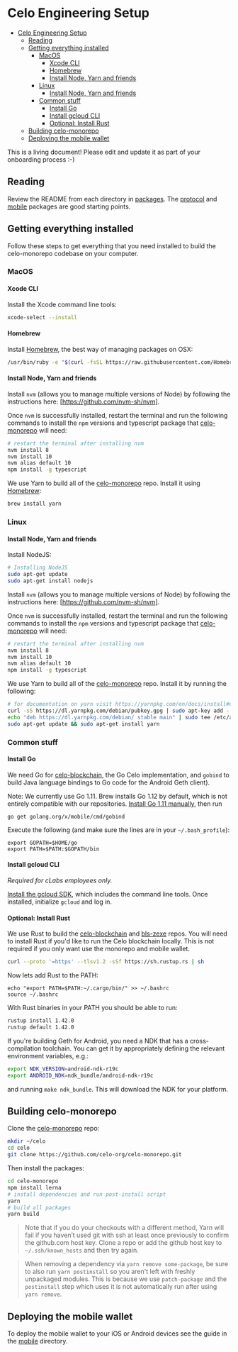 # Celo Engineering Setup

- [Celo Engineering Setup](#celo-engineering-setup)
  - [Reading](#reading)
  - [Getting everything installed](#getting-everything-installed)
    - [MacOS](#macos)
      - [Xcode CLI](#xcode-CLI)
      - [Homebrew](#homebrew)
      - [Install Node, Yarn and friends](#install-node-yarn-and-friends)
    - [Linux](#linux)
      - [Install Node, Yarn and friends](#install-node-yarn-and-friends-1)
    - [Common stuff](#common-stuff)
      - [Install Go](#install-go)
      - [Install gcloud CLI](#install-gcloud-CLI)
      - [Optional: Install Rust](#optional-install-rust)
  - [Building celo-monorepo](#building-celo-monorepo)
  - [Deploying the mobile wallet](#deploying-the-mobile-wallet)

This is a living document! Please edit and update it as part of your onboarding process :-)


## Reading

Review the README from each directory in [packages](packages/). The [protocol](packages/protocol) and [mobile](packages/mobile) packages are good starting points.


## Getting everything installed

Follow these steps to get everything that you need installed to build the celo-monorepo codebase on your computer.

### MacOS

#### Xcode CLI

Install the Xcode command line tools:

```bash
xcode-select --install
```

#### Homebrew

Install [Homebrew], the best way of managing packages on OSX:

```bash
/usr/bin/ruby -e "$(curl -fsSL https://raw.githubusercontent.com/Homebrew/install/master/install)"
```

#### Install Node, Yarn and friends

Install `nvm` (allows you to manage multiple versions of Node) by following the instructions here: [https://github.com/nvm-sh/nvm].

Once `nvm` is successfully installed, restart the terminal and run the following commands to install the `npm` versions and typescript package that [celo-monorepo] will need:

```bash
# restart the terminal after installing nvm
nvm install 8
nvm install 10
nvm alias default 10
npm install -g typescript
```

We use Yarn to build all of the [celo-monorepo] repo. Install it using [Homebrew](#homebrew):

```bash
brew install yarn
```

### Linux

#### Install Node, Yarn and friends

Install NodeJS:

```bash
# Installing NodeJS
sudo apt-get update
sudo apt-get install nodejs
```

Install `nvm` (allows you to manage multiple versions of Node) by following the instructions here: [https://github.com/nvm-sh/nvm].

Once `nvm` is successfully installed, restart the terminal and run the following commands to install the `npm` versions and typescript package that [celo-monorepo] will need:

```bash
# restart the terminal after installing nvm
nvm install 8
nvm install 10
nvm alias default 10
npm install -g typescript
```

We use Yarn to build all of the [celo-monorepo] repo. Install it by running the following:

```bash
# for documentation on yarn visit https://yarnpkg.com/en/docs/install#debian-stable
curl -sS https://dl.yarnpkg.com/debian/pubkey.gpg | sudo apt-key add -
echo "deb https://dl.yarnpkg.com/debian/ stable main" | sudo tee /etc/apt/sources.list.d/yarn.list
sudo apt-get update && sudo apt-get install yarn
```

### Common stuff

#### Install Go

We need Go for [celo-blockchain], the Go Celo implementation, and `gobind` to build Java language bindings to Go code for the Android Geth client).

Note: We currently use Go 1.11. Brew installs Go 1.12 by default, which is not entirely compatible with our repositories. [Install Go 1.11 manually](https://golang.org/dl/), then run

```
go get golang.org/x/mobile/cmd/gobind
```

Execute the following (and make sure the lines are in your `~/.bash_profile`):

```
export GOPATH=$HOME/go
export PATH=$PATH:$GOPATH/bin
```

#### Install gcloud CLI

_Required for cLabs employees only._

[Install the gcloud SDK](https://cloud.google.com/sdk/docs#install_the_latest_cloud_tools_version_cloudsdk_current_version), which includes the command line tools. Once installed, initialize `gcloud` and log in.

#### Optional: Install Rust

We use Rust to build the [celo-blockchain] and [bls-zexe] repos. You will need to install Rust if you'd like to run the Celo blockchain locally. This is not required if you only want use the monorepo and mobile wallet.

```bash
curl --proto '=https' --tlsv1.2 -sSf https://sh.rustup.rs | sh
```

Now lets add Rust to the PATH:

```
echo "export PATH=$PATH:~/.cargo/bin/" >> ~/.bashrc
source ~/.bashrc
```

With Rust binaries in your PATH you should be able to run:

```bash
rustup install 1.42.0
rustup default 1.42.0
```

If you're building Geth for Android, you need a NDK that has a cross-compilation toolchain. You can get it by appropriately defining the relevant environment variables, e.g.:

```bash
export NDK_VERSION=android-ndk-r19c
export ANDROID_NDK=ndk_bundle/android-ndk-r19c
```

and running `make ndk_bundle`. This will download the NDK for your platform.


## Building celo-monorepo

Clone the [celo-monorepo] repo:

```bash
mkdir ~/celo
cd celo
git clone https://github.com/celo-org/celo-monorepo.git
```

Then install the packages:

```bash
cd celo-monorepo
npm install lerna
# install dependencies and run post-install script
yarn
# build all packages
yarn build
```

> Note that if you do your checkouts with a different method, Yarn will fail if
> you haven’t used git with ssh at least once previously to confirm the
> github.com host key. Clone a repo or add the github host key to
> `~/.ssh/known_hosts` and then try again.

> When removing a dependency via `yarn remove some-package`, be sure to also run `yarn postinstall` so
> you aren't left with freshly unpackaged modules. This is because we use `patch-package`
> and the `postinstall` step which uses it is not automatically run after using `yarn remove`.


## Deploying the mobile wallet

To deploy the mobile wallet to your iOS or Android devices see the guide in the [mobile](packages/mobile) directory.


[celo-monorepo]: https://github.com/celo-org/celo-monorepo
[celo-blockchain]: https://github.com/celo-org/celo-blockchain
[bls-zexe]: https://github.com/celo-org/bls-zexe
[Homebrew]: https://brew.sh
[https://github.com/nvm-sh/nvm]: https://github.com/nvm-sh/nvm
